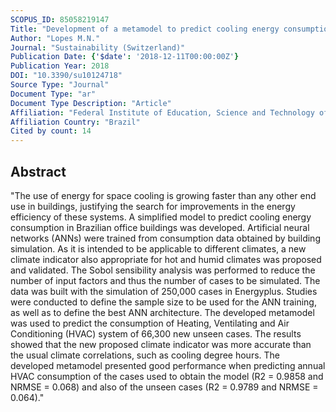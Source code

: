 ```yaml
---
SCOPUS_ID: 85058219147
Title: "Development of a metamodel to predict cooling energy consumption of HVAC systems in office buildings in different climates"
Author: "Lopes M.N."
Journal: "Sustainability (Switzerland)"
Publication Date: {'$date': '2018-12-11T00:00:00Z'}
Publication Year: 2018
DOI: "10.3390/su10124718"
Source Type: "Journal"
Document Type: "ar"
Document Type Description: "Article"
Affiliation: "Federal Institute of Education, Science and Technology of Santa Catarina"
Affiliation Country: "Brazil"
Cited by count: 14
---
```


## Abstract
"The use of energy for space cooling is growing faster than any other end use in buildings, justifying the search for improvements in the energy efficiency of these systems. A simplified model to predict cooling energy consumption in Brazilian office buildings was developed. Artificial neural networks (ANNs) were trained from consumption data obtained by building simulation. As it is intended to be applicable to different climates, a new climate indicator also appropriate for hot and humid climates was proposed and validated. The Sobol sensibility analysis was performed to reduce the number of input factors and thus the number of cases to be simulated. The data was built with the simulation of 250,000 cases in Energyplus. Studies were conducted to define the sample size to be used for the ANN training, as well as to define the best ANN architecture. The developed metamodel was used to predict the consumption of Heating, Ventilating and Air Conditioning (HVAC) system of 66,300 new unseen cases. The results showed that the new proposed climate indicator was more accurate than the usual climate correlations, such as cooling degree hours. The developed metamodel presented good performance when predicting annual HVAC consumption of the cases used to obtain the model (R2 = 0.9858 and NRMSE = 0.068) and also of the unseen cases (R2 = 0.9789 and NRMSE = 0.064)."

